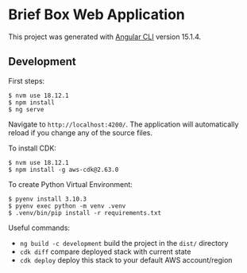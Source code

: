 # Brief Box Web Application

This project was generated with [Angular CLI](https://github.com/angular/angular-cli) version 15.1.4.

## Development

First steps:

```
$ nvm use 18.12.1
$ npm install
$ ng serve
```

Navigate to `http://localhost:4200/`. The application will automatically reload if you change any of the source files.

To install CDK:

```
$ nvm use 18.12.1
$ npm install -g aws-cdk@2.63.0
```

To create Python Virtual Environment:

```
$ pyenv install 3.10.3
$ pyenv exec python -m venv .venv
$ .venv/bin/pip install -r requirements.txt
```

Useful commands:

 * `ng build -c development` build the project in the `dist/` directory
 * `cdk diff` compare deployed stack with current state
 * `cdk deploy` deploy this stack to your default AWS account/region
